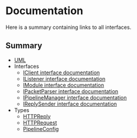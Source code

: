 # Documentation
Here is a summary containing links to all interfaces.

## Summary
  * [UML](architecture.puml)
  * Interfaces
    * [IClient interface documentation](interfaces/IClient.md)
    * [IListener interface documentation](interfaces/IListener.md)
    * [IModule interface documentation](interfaces/IModule.md)
    * [IPacketParser interface documentation](interfaces/IPacketParser.md)
    * [IPipelineManager interface documentation](interfaces/IPipelineManager.md)
    * [IReplySender interface documentation](interfaces/IReplySender.md)
  * Types
    * [HTTPReply](interfaces/types/HttpReply.md)
    * [HTTPRequest](interfaces/types/HttpRequest.md)
    * [PipelineConfig](interfaces/types/PipelineConfig.md)
